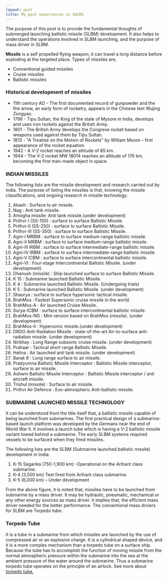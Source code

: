 ```yaml
---
layout: post
title: My past experiences in SULMS
---
```


The purpose of this post is to provide the fundamental thoughts of submerged launching ballistic missile (SLBM) development. It also helps to understand the operations involved in SLBM launching, and the purpose of mass driver in SLBM. 

**Missile** is a self propelled flying weapon; it can travel a long distance before exploding at the targeted place. Types of missiles are, 

* Conventional guided missiles
* Cruise missiles
* Ballistic missiles

### Historical development of missiles

* 11th century AD - The first documented record of gunpowder and the fire arrow, an early form of rocketry, appears in the Chinese text Wujing Zongyao.
* 1798 - Tipu Sultan, the King of the state of Mysore in India, develops and uses iron rockets against the British Army.
* 1801 - The British Army develops the Congreve rocket based on weapons used against them by Tipu Sultan.
* 1813 - "A Treatise on the Motion of Rockets" by William Moore – first appearance of the rocket equation.
* 1942 - A V-2 rocket reaches an altitude of 85 km.
* 1944 - The V-2 rocket MW 18014 reaches an altitude of 176 km, becoming the first man-made object in space.

### INDIAN MISSILES

The following lists are the missile development and research carried out by India. The purpose of listing the missiles is that, knowing the missile classifications, and ongoing research in missile technology.

1.	Akash : Surface to air missile.
2.	Nag : Anti tank missile.
3.	Amogha missile: Anti tank missile.(under development)
4.	Prithvi-I (SS-150) : surface to surface Ballistic Missile.
5.	Prithvi-II (SS-250) : surface to surface Ballistic Missile.
6.	Prithvi-III (SS-350) : surface to surface Ballistic Missile.
7.	Agni-I MRBM : surface to surface medium-range ballistic missile.
8.	Agni-II MRBM : surface to surface medium-range ballistic missile.
9.	Agni-III IRBM : surface to surface intermediate-range ballistic missile.
10.	Agni-IV IRBM : surface to surface intermediate-range ballistic missile
11.	Agni-V ICBM : surface to surface intercontinental ballistic missile.
12.	Agni-VI : Four-stage Intercontinental Ballistic Missile. (under development)
13.	Dhanush (missile) : Ship launched surface to surface Ballistic Missile.
14.	K 15 : Submarine launched Ballistic Missile.
15.	K 4 : Submarine launched Ballistic Missile. (Undergoing trials)
16.	K 5 : Submarine launched Ballistic Missile. (under development)
17.	Shaurya : surface to surface hypersonic tactical missile.
18.	BrahMos : Fastest Supersonic cruise missile in the world.
19.	BrahMos-A : Air launched Cruise Missile.
20.	Surya-ICBM : surface to surface intercontinental ballistic missile.
21.	BrahMos-NG : Mini version based on BrahMos (missile). (under development)
22.	BrahMos-II : Hypersonic missile.(under development)
23.	DRDO Anti-Radiation Missile : state-of-the-art Air-to-surface anti-radiation missile. (under development)
24.	Nirbhay : Long Range subsonic cruise missile. (under development)
25.	Prahaar : Tactical short range Ballistic Missile.
26.	Helina : Air launched anti tank missile. (under development)
27.	Barak 8 : Long range surface to air missile.
28.	Pradyumna Ballistic Missile Interceptor : Ballistic Missile interceptor, surface to air missile.
29.	Ashwin Ballistic Missile Interceptor : Ballistic Missile interceptor / anti aircraft missile.
30.	Trishul (missile) : Surface to air missile.
31.	Prithvi Air Defence : Exo-atmospheric Anti-ballistic missile.

### SUBMARINE LAUNCHED MISSILE TECHNOLOGY

It can be understood from the title itself that, a ballistic missile capable of being launched from submarines. The first practical design of a submarine-based launch platform was developed by the Germans near the end of World War II. It involves a launch tube which is having a V-2 ballistic missile variant towed behind a submarine. The early SLBM systems required vessels to be surfaced when they fired missiles.

The following lists are the SLBM (Submarine launched ballistic missile) development in India:

1.	K-15 Sagarika (750-1,900 km) -Operational on the Arihant class submarine.
2.	K-4 (3,500 km) Test fired from Arihant class submarine. 
3.	K-5 (6,000 km) – Under development

From the above figure, it is noted that, missiles have to be launched from submarine by a mass driver. It may be hydraulic, pneumatic, mechanical or any other energy sources as mass driver. It implies that, the efficient mass driver needed for the better performance. The conventional mass drivers for SLBM are Torpedo tube.

### Torpedo Tube

It is a tube in a submarine from which missiles are launched by the use of compressed air or an explosive charge. It is a cylindrical shaped device, and it is a more complex mechanism than a torpedo tube on a surface ship. Because the tube has to accomplish the function of moving missile from the normal atmospheric pressure within the submarine into the sea at the ambient pressure of the water around the submarine. Thus a submarine torpedo tube operates on the principle of an airlock. See more about [torpedo tube.](https://en.wikipedia.org/wiki/Torpedo_tube)

